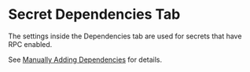 [title]: # "Secret Dependencies Tab"
[tags]: # "Dependencies"
[priority]: # "10"

# Secret Dependencies Tab

The settings inside the Dependencies tab are used for secrets that have RPC enabled.

See [Manually Adding Dependencies](../../../remote-password-changing/configuring-secret-dependencies-for-rpc/manually-adding-dependencies/index.md) for details. 
